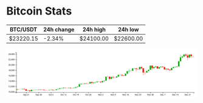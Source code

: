 # Bitcoin Stats

BTC/USDT|24h change|24h high|24h low|
|---|---|---|---|
|$23220.15|-2.34%|$24100.00|$22600.00|

<img src="./chart.svg">
